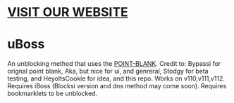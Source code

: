 # [VISIT OUR WEBSITE]([n/a](https://bitmath.xyz/))
# uBoss
An unblocking method that uses the [POINT-BLANK](https://github.com/3kh0/ext-remover).
Credit to: Bypassi for orignal point blank, Aka, but nice for ui, and genreral, Stodgy for beta testing, and HeyoltsCookie for idea, and this repo.
Works on v110,v111,v112. Requires iBoss (Blocksi version and dns method may come soon). Requires bookmarklets to be unblocked.
